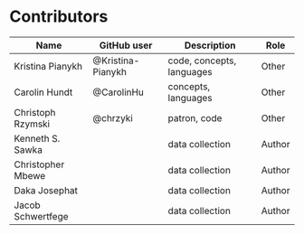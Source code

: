 # Contributors

Name               | GitHub user          | Description                          | Role
---                | ---                  | ---                                  | ---
Kristina Pianykh   | @Kristina-Pianykh    | code, concepts, languages            | Other 
Carolin Hundt      | @CarolinHu           | concepts, languages                  | Other 
Christoph Rzymski  | @chrzyki             | patron, code                         | Other 
Kenneth S. Sawka  | | data collection | Author
Christopher Mbewe | | data collection | Author 
Daka Josephat     | | data collection | Author 
Jacob Schwertfege | | data collection | Author 
